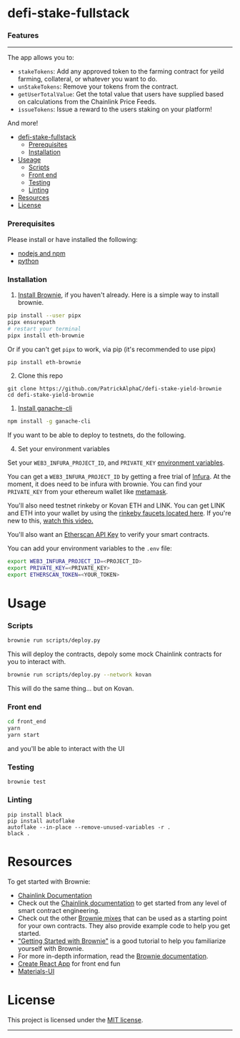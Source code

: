 # defi-stake-fullstack

### Features

---

The app allows you to:

- `stakeTokens`: Add any approved token to the farming contract for yeild farming, collateral, or whatever you want to do.
- `unStakeTokens`: Remove your tokens from the contract.
- `getUserTotalValue`: Get the total value that users have supplied based on calculations from the Chainlink Price Feeds.
- `issueTokens`: Issue a reward to the users staking on your platform!

And more!

- [defi-stake-fullstack](#defi-stake-fullstacke)
  - [Prerequisites](#prerequisites)
  - [Installation](#installation)
- [Useage](#useage)
  - [Scripts](#scripts)
  - [Front end](#front-end)
  - [Testing](#testing)
  - [Linting](#linting)
- [Resources](#resources)
- [License](#license)

### Prerequisites

Please install or have installed the following:

- [nodejs and npm](https://nodejs.org/en/download/)
- [python](https://www.python.org/downloads/)

### Installation

1. [Install Brownie](https://eth-brownie.readthedocs.io/en/stable/install.html), if you haven't already. Here is a simple way to install brownie.

```bash
pip install --user pipx
pipx ensurepath
# restart your terminal
pipx install eth-brownie
```

Or if you can't get `pipx` to work, via pip (it's recommended to use pipx)

```bash
pip install eth-brownie
```

2. Clone this repo

```
git clone https://github.com/PatrickAlphaC/defi-stake-yield-brownie
cd defi-stake-yield-brownie
```

1. [Install ganache-cli](https://www.npmjs.com/package/ganache-cli)

```bash
npm install -g ganache-cli
```

If you want to be able to deploy to testnets, do the following.

4. Set your environment variables

Set your `WEB3_INFURA_PROJECT_ID`, and `PRIVATE_KEY` [environment variables](https://www.twilio.com/blog/2017/01/how-to-set-environment-variables.html).

You can get a `WEB3_INFURA_PROJECT_ID` by getting a free trial of [Infura](https://infura.io/). At the moment, it does need to be infura with brownie. You can find your `PRIVATE_KEY` from your ethereum wallet like [metamask](https://metamask.io/).

You'll also need testnet rinkeby or Kovan ETH and LINK. You can get LINK and ETH into your wallet by using the [rinkeby faucets located here](https://docs.chain.link/docs/link-token-contracts#rinkeby). If you're new to this, [watch this video.](https://www.youtube.com/watch?v=P7FX_1PePX0)

You'll also want an [Etherscan API Key](https://etherscan.io/apis) to verify your smart contracts.

You can add your environment variables to the `.env` file:

```bash
export WEB3_INFURA_PROJECT_ID=<PROJECT_ID>
export PRIVATE_KEY=<PRIVATE_KEY>
export ETHERSCAN_TOKEN=<YOUR_TOKEN>
```

# Usage

### Scripts

```bash
brownie run scripts/deploy.py
```

This will deploy the contracts, depoly some mock Chainlink contracts for you to interact with.

```bash
brownie run scripts/deploy.py --network kovan
```

This will do the same thing... but on Kovan.

### Front end

```bash
cd front_end
yarn
yarn start
```

and you'll be able to interact with the UI

### Testing

```
brownie test
```

### Linting

```
pip install black
pip install autoflake
autoflake --in-place --remove-unused-variables -r .
black .
```

# Resources

To get started with Brownie:

- [Chainlink Documentation](https://docs.chain.link/docs)
- Check out the [Chainlink documentation](https://docs.chain.link/docs) to get started from any level of smart contract engineering.
- Check out the other [Brownie mixes](https://github.com/brownie-mix/) that can be used as a starting point for your own contracts. They also provide example code to help you get started.
- ["Getting Started with Brownie"](https://medium.com/@iamdefinitelyahuman/getting-started-with-brownie-part-1-9b2181f4cb99) is a good tutorial to help you familiarize yourself with Brownie.
- For more in-depth information, read the [Brownie documentation](https://eth-brownie.readthedocs.io/en/stable/).
- [Create React App](https://create-react-app.dev/docs/adding-typescript/) for front end fun
- [Materials-UI](https://material-ui.com/)

# License

This project is licensed under the [MIT license](LICENSE).

---
